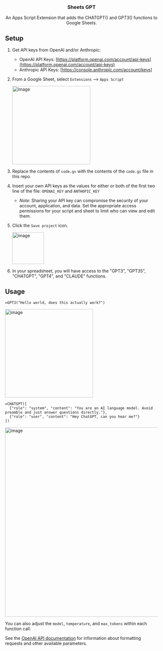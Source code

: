 <br />
<div align="center">

<h3 align="center">Sheets GPT</h3>

  <p align="center">
    An Apps Script Extension that adds the CHATGPT() and GPT3() functions to Google Sheets.
  </p>
</div>


## Setup

1. Get API keys from OpenAI and/or Anthropic:
    * OpenAI API Keys: [https://platform.openai.com/account/api-keys](https://platform.openai.com/account/api-keys)
    * Anthropic API Keys: [https://console.anthropic.com/account/keys]
2. From a Google Sheet, select `Extensions` --> `Apps Script`

     <img width="257" alt="image" src="https://user-images.githubusercontent.com/9706111/234121880-14d6138d-5ebc-4c21-ab73-d0c66a920aa8.png">

3. Replace the contents of `code.gs` with the contents of the `code.gs` file in this repo.
4. Insert your own API keys as the values for either or both of the first two line of the file: `OPENAI_KEY` and `ANTHOPIC_KEY`
     * *Note*: Sharing your API key can compromise the security of your account, application, and data.  Set the appropriate access permissions for your script and sheet to limit who can view and edit them.
5. Click the `Save project` icon.

     <img width="104" alt="image" src="https://user-images.githubusercontent.com/9706111/234636153-b2554dd4-5be3-4744-8441-8964cb8994eb.png">

6. In your spreadsheet, you will have access to the "GPT3", "GPT35", "CHATGPT", "GPT4", and "CLAUDE" functions.


## Usage

```
=GPT3("Hello world, does this actually work?")
```
<img width="290" alt="image" src="https://user-images.githubusercontent.com/9706111/234122572-36a2ecd3-2523-486d-8552-8009f90184c0.png">

```
=CHATGPT([
  {"role": "system", "content": "You are an AI language model. Avoid preamble and just answer questions directly."},
  {"role": "user", "content": "Hey ChatGPT, can you hear me?"}
])
```
<img width="621" alt="image" src="https://user-images.githubusercontent.com/9706111/234122872-5b280aba-1cb0-4ef9-9f0f-aef89fbe2760.png">


You can also adjust the `model`, `temperature`, and `max_tokens` within each function call.

See the [OpenAI API documentation](https://platform.openai.com/docs/api-reference/chat/create) for information about formatting requests and other available parameters.
